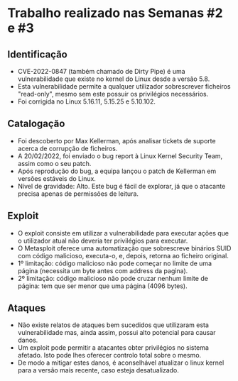 
# Trabalho realizado nas Semanas #2 e #3

## Identificação

- CVE-2022-0847 (também chamado de Dirty Pipe) é uma vulnerabilidade que existe no kernel do Linux desde a versão 5.8.
- Esta vulnerabilidade permite a qualquer utilizador sobrescrever ficheiros "read-only", mesmo sem este possuir os privilégios necessários.
- Foi corrigida no Linux 5.16.11, 5.15.25 e 5.10.102.

## Catalogação
- Foi descoberto por Max Kellerman, após analisar tickets de suporte acerca de corrupção de ficheiros.
- A 20/02/2022, foi enviado o bug report à Linux Kernel Security Team, assim como o seu patch.
- Após reprodução do bug, a equipa lançou o patch de Kellerman em versões estáveis do Linux.
- Nível de gravidade: Alto. Este bug é fácil de explorar, já que o atacante precisa apenas de permissões de leitura.

## Exploit

- O exploit consiste em utilizar a vulnerabilidade para executar ações que o utilizador atual não deveria ter privilégios para executar.
- O Metasploit oferece uma automatização que sobrescreve binários SUID com código malicioso, executa-o, e, depois, retorna ao ficheiro original.
- 1º limitação: código malicioso não pode começar no limite de uma página (necessita um byte antes com address da pagina).
- 2º limitação: código malicioso não pode cruzar nenhum limite de página: tem que ser menor que uma página (4096 bytes).

## Ataques

- Não existe relatos de ataques bem sucedidos que utilizaram esta vulnerabilidade mas, ainda assim, possui alto potencial para causar danos.
- Um exploit pode permitir a atacantes obter privilégios no sistema afetado. Isto pode lhes oferecer controlo total sobre o mesmo.
- De modo a mitigar estes danos, é aconselhável atualizar o linux kernel para a versão mais recente, caso esteja desatualizado.
